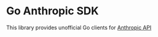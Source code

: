 # Go Anthropic SDK

This library provides unofficial Go clients for [Anthropic API](https://www.anthropic.com/api)
